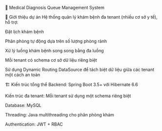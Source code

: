🏥 Medical Diagnosis Queue Management System

🚀 Giới thiệu dự án
Hệ thống quản lý khám bệnh đa tenant (nhiều cơ sở y tế), hỗ trợ:

Đặt lịch khám bệnh

Phân phòng tự động dựa trên số lượng phòng rảnh

Xử lý luồng khám bệnh song song bằng đa luồng

Mỗi tenant có schema cơ sở dữ liệu riêng biệt

Sử dụng Dynamic Routing DataSource để tách biệt dữ liệu giữa các tenant một cách an toàn

🏗️ Kiến trúc tổng thể
Backend: Spring Boot 3.5+ với Hibernate 6.6

Kiến trúc đa tenant: Mỗi tenant sử dụng một schema riêng biệt

Database: MySQL

Threading: Java multithreading cho phân phòng khám

Authentication: JWT + RBAC

